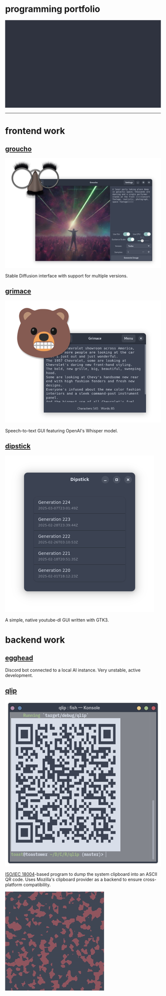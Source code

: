 # programming portfolio
![Shader designed in Blender](resources/lineart.gif)

---

# frontend work

## [groucho](https://github.com/toasterrepairman/groucho)
![grimace](resources/Groucho.png)

Stable Diffusion interface with support for multiple versions.

## [grimace](https://github.com/toasterrepairman/grimace)
![grimace](resources/Grimace.png)

Speech-to-text GUI featuring OpenAI's Whisper model.

## [dipstick](https://github.com/toasterrepairman/dipstick)
![dipstick](resources/dipstick.png)

A simple, native youtube-dl GUI written with GTK3.

# backend work

## [egghead](https://github.com/toasterrepairman/egghead)

Discord bot connected to a local AI instance. Very unstable, active development.

## [qlip](https://github.com/toasterrepairman/qlip)
![qlip](resources/qlip.png)

[ISO/IEC 18004](https://www.iso.org/standard/62021.html)-based program to dump the system clipboard into an ASCII QR code. Uses Mozilla's clipboard provider as a backend to ensure cross-platform compatibility.

![Shader designed in Blender](resources/noise.gif)
